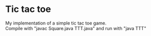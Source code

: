 # Tic tac toe
My implementation of a simple tic tac toe game.<br/>Compile with "javac Square.java TTT.java" and run with "java TTT"
